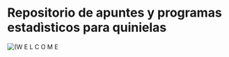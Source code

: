 # Repositorio de apuntes y programas estadìsticos para quinielas
![(W E L C O M E ](https://upload.wikimedia.org/wikipedia/commons/3/37/Dive-sig-ok.jpg)

